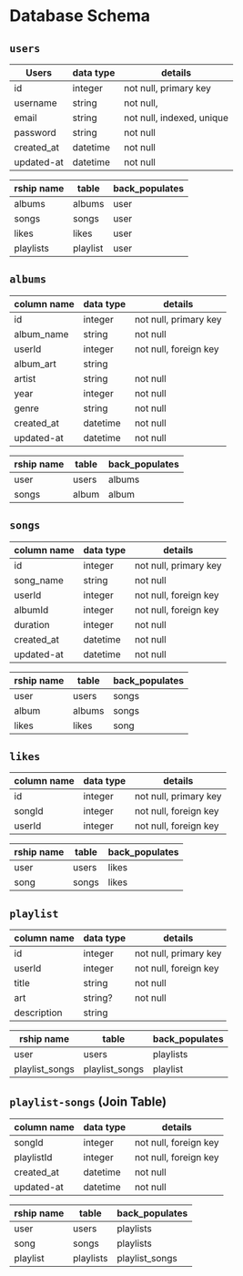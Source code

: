 # **Database Schema**

## `users`
| Users       | data type | details                   |
|-------------|-----------|---------------------------|
| id          | integer   | not null, primary key     |
| username    | string    | not null,                 |
| email       | string    | not null, indexed, unique |
| password    | string    | not null                  |
| created_at  | datetime  | not null                  |
| updated-at  | datetime  | not null                  |

| rship name  | table     | back_populates        |
|-------------|-----------|-----------------------|
| albums      | albums    | user                  |
| songs       | songs     | user                  |
| likes       | likes     | user                  |
| playlists   | playlist  | user                  |   


## `albums`
| column name | data type | details               |
|-------------|-----------|-----------------------|
| id          | integer   | not null, primary key |
| album_name  | string    | not null              |
| userId      | integer   | not null, foreign key |
| album_art   | string    |                       |
| artist      | string    | not null              |
| year        | integer   | not null              |
| genre       | string    | not null              |
| created_at  | datetime  | not null              |
| updated-at  | datetime  | not null              |

| rship name  | table     | back_populates        |
|-------------|-----------|-----------------------|
| user        | users     | albums                |
| songs       | album     | album                 |



## `songs`
| column name | data type | details               |
|-------------|-----------|-----------------------|
| id          | integer   | not null, primary key |
| song_name   | string    | not null              |
| userId      | integer   | not null, foreign key |
| albumId     | integer   | not null, foreign key |
| duration    | integer   | not null              | (int to convert later?)
| created_at  | datetime  | not null              |
| updated-at  | datetime  | not null              |

| rship name  | table     | back_populates        |
|-------------|-----------|-----------------------|
| user        | users     | songs                 |
| album       | albums    | songs                 |
| likes       | likes     | song                  |


## `likes`
| column name | data type | details               |
|-------------|-----------|-----------------------|
| id          | integer   | not null, primary key |
| songId      | integer   | not null, foreign key |
| userId      | integer   | not null, foreign key |

| rship name  | table     | back_populates        |
|-------------|-----------|-----------------------|
| user        | users     | likes                 |
| song        | songs     | likes                 |


## `playlist`

| column name | data type | details               |
|-------------|-----------|-----------------------|
| id          | integer   | not null, primary key |
| userId      | integer   | not null, foreign key |
| title       | string    | not null              |
| art         | string?   | not null              |
| description | string    |                       |

| rship  name | table     | back_populates        |
|-------------|-----------|-----------------------|
| user        | users     | playlists             |
| playlist_songs| playlist_songs | playlist       |



## `playlist-songs` (Join Table)
| column name | data type | details               |
|-------------|-----------|-----------------------|
| songId      | integer   | not null, foreign key |
| playlistId  | integer   | not null, foreign key |
| created_at  | datetime  | not null              |
| updated-at  | datetime  | not null              |

| rship  name | table     | back_populates        |
|-------------|-----------|-----------------------|
| user        | users     | playlists             |
| song        | songs     | playlists             |
| playlist    | playlists | playlist_songs        |
